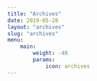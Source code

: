 ```yaml
---
title: "Archives"
date: 2019-05-28
layout: "archives"
slug: "archives"
menu:
    main:
        weight: -40
        params: 
            icon: archives
---
```


